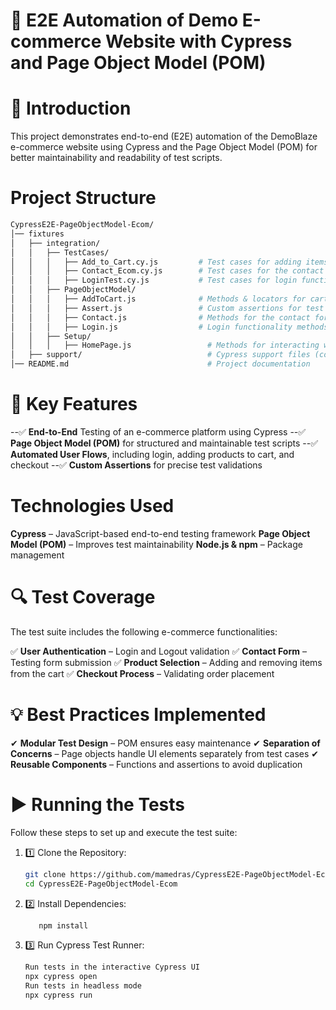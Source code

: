 # 🛒 E2E Automation of Demo E-commerce Website with Cypress and Page Object Model (POM)

# 📌 Introduction

This project demonstrates end-to-end (E2E) automation of the DemoBlaze e-commerce website using Cypress and the Page Object Model (POM) for better maintainability and readability of test scripts.

# Project Structure
 ```sh
CypressE2E-PageObjectModel-Ecom/
│── fixtures
│   ├── integration/
│   │   ├── TestCases/
│   │   │   ├── Add_to_Cart.cy.js         # Test cases for adding items to the cart
│   │   │   ├── Contact_Ecom.cy.js        # Test cases for the contact form
│   │   │   ├── LoginTest.cy.js           # Test cases for login functionality
│   │   ├── PageObjectModel/
│   │   │   ├── AddToCart.js              # Methods & locators for cart functionality
│   │   │   ├── Assert.js                 # Custom assertions for test validations
│   │   │   ├── Contact.js                # Methods for the contact form
│   │   │   ├── Login.js                  # Login functionality methods
│   │   ├── Setup/
│   │   │   ├── HomePage.js                 # Methods for interacting with the homepage
│   ├── support/                            # Cypress support files (commands and utilities)
│── README.md                               # Project documentation
```

# 🚀 Key Features

--✅ **End-to-End** Testing of an e-commerce platform using Cypress
--✅ **Page Object Model (POM)** for structured and maintainable test scripts
--✅ **Automated User Flows**, including login, adding products to cart, and checkout
--✅ **Custom Assertions** for precise test validations

# Technologies Used

**Cypress** – JavaScript-based end-to-end testing framework
**Page Object Model (POM)** – Improves test maintainability
**Node.js & npm** – Package management
# 🔍 Test Coverage
The test suite includes the following e-commerce functionalities:

✅ **User Authentication** – Login and Logout validation
✅ **Contact Form** – Testing form submission
✅ **Product Selection** – Adding and removing items from the cart
✅ **Checkout Process** – Validating order placement

# 💡 Best Practices Implemented
✔ **Modular Test Design** – POM ensures easy maintenance
✔ **Separation of Concerns** – Page objects handle UI elements separately from test cases
✔ **Reusable Components** – Functions and assertions to avoid duplication
# ▶️ Running the Tests

Follow these steps to set up and execute the test suite:

1. 1️⃣ Clone the Repository:
   ```sh
   git clone https://github.com/mamedras/CypressE2E-PageObjectModel-Ecom.git
   cd CypressE2E-PageObjectModel-Ecom

2. 2️⃣ Install Dependencies:

   ```sh
      npm install
3. 3️⃣ Run Cypress Test Runner:
     ```sh
    Run tests in the interactive Cypress UI
    npx cypress open    
    Run tests in headless mode
    npx cypress run
    ```
    
